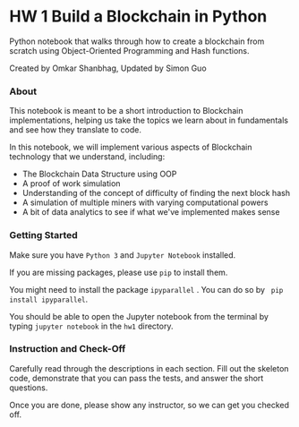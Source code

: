 # HW 1 Build a Blockchain in Python

Python notebook that walks through how to create a blockchain from scratch using Object-Oriented Programming and Hash functions.

Created by Omkar Shanbhag, Updated by Simon Guo

### About 

This notebook is meant to be a short introduction to Blockchain implementations, helping us take the topics we learn about in fundamentals and see how they translate to code. 

In this notebook, we will implement various aspects of Blockchain technology that we understand, including: 

- The Blockchain Data Structure using OOP 
- A proof of work simulation 
- Understanding of the concept of difficulty of finding the next block hash 
- A simulation of multiple miners with varying computational powers 
- A bit of data analytics to see if what we've implemented makes sense 



### Getting Started

Make sure you have `Python 3` and `Jupyter Notebook` installed.

If you are missing packages, please use `pip` to install them.

You might need to install the package `ipyparallel` . You can do so by ` pip install ipyparallel`. 

You should be able to open the Jupyter notebook from the terminal by typing `jupyter notebook` in the `hw1` directory.



### Instruction and Check-Off

Carefully read through the descriptions in each section. Fill out the skeleton code, demonstrate that you can pass the tests, and answer the short questions.

Once you are done, please show any instructor, so we can get you checked off.

